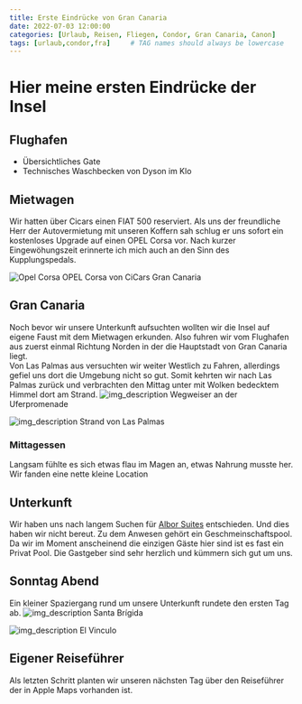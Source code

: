 ```yaml
---
title: Erste Eindrücke von Gran Canaria
date: 2022-07-03 12:00:00
categories: [Urlaub, Reisen, Fliegen, Condor, Gran Canaria, Canon]
tags: [urlaub,condor,fra]     # TAG names should always be lowercase
---
```


# Hier meine ersten Eindrücke der Insel

## Flughafen
* Übersichtliches Gate
* Technisches Waschbecken von Dyson im Klo

## Mietwagen
Wir hatten über Cicars einen FIAT 500 reserviert. Als uns der freundliche Herr der Autovermietung mit unseren Koffern sah schlug er uns sofort ein kostenloses Upgrade auf einen OPEL Corsa vor. Nach kurzer Eingewöhungszeit erinnerte ich mich auch an den Sinn des Kupplungspedals.

![Opel Corsa](https://images.cstrube.de/web/blog/grancanaria/Gran_Canaria-0114.jpg)
OPEL Corsa von CiCars Gran Canaria

## Gran Canaria
Noch bevor wir unsere Unterkunft aufsuchten wollten wir die Insel auf eigene Faust mit dem Mietwagen erkunden. Also fuhren wir vom Flughafen aus zuerst einmal Richtung Norden in der die Hauptstadt von Gran Canaria liegt.  
Von Las Palmas aus versuchten wir weiter Westlich zu Fahren, allerdings gefiel uns dort die Umgebung nicht so gut. Somit kehrten wir nach Las Palmas zurück und verbrachten den Mittag unter mit Wolken bedecktem Himmel dort am Strand.
![img_description](https://images.cstrube.de/web/blog/grancanaria/Gran_Canaria-0124-2.jpg)
Wegweiser an der Uferpromenade

![img_description](https://images.cstrube.de/web/blog/grancanaria/Gran_Canaria-0117-1.jpg)
Strand von Las Palmas


### Mittagessen
Langsam fühlte es sich etwas flau im Magen an, etwas Nahrung musste her.
Wir fanden eine nette kleine Location 

## Unterkunft
Wir haben uns nach langem Suchen für [Albor Suites](https://www.alborsuites.com/) entschieden. Und dies haben wir nicht bereut. Zu dem Anwesen gehört ein Geschmeinschaftspool. Da wir im Moment anscheinend die einzigen Gäste hier sind ist es fast ein Privat Pool. Die Gastgeber sind sehr herzlich und kümmern sich gut um uns.

## Sonntag Abend
Ein kleiner Spaziergang rund um unsere Unterkunft rundete den ersten Tag ab.
![img_description](https://images.cstrube.de/web/blog/grancanaria/Gran_Canaria-0134.jpg)
Santa Brígida

![img_description](https://images.cstrube.de/web/blog/grancanaria/Gran_Canaria-0130.jpg)
El Vinculo

## Eigener Reiseführer
Als letzten Schritt planten wir unseren nächsten Tag über den Reiseführer der in Apple Maps vorhanden ist.









